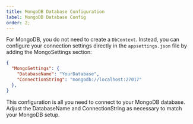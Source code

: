 ```yaml
---
title: MongoDB Database Configuration
label: MongoDB Database Config
order: 2;
---
```


For MongoDB, you do not need to create a `DbContext`. Instead, you can configure your connection settings directly in the `appsettings.json` file by adding the MongoSettings section:

```json #
{
  "MongoSettings": {
    "DatabaseName": "YourDatabase",
    "ConnectionString": "mongodb://localhost:27017"
  },
}
```

This configuration is all you need to connect to your MongoDB database. Adjust the DatabaseName and ConnectionString as necessary to match your MongoDB setup.